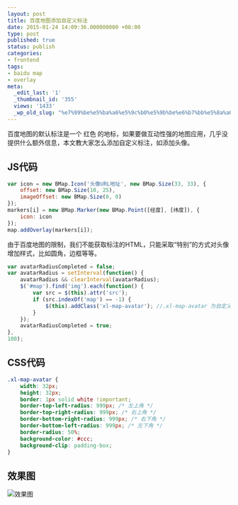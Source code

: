 ```yaml
---
layout: post
title: 百度地图添加自定义标注
date: 2015-01-24 14:09:36.000000000 +08:00
type: post
published: true
status: publish
categories:
- frontend
tags:
- baidu map
- overlay
meta:
  _edit_last: '1'
  _thumbnail_id: '355'
  views: '1433'
  _wp_old_slug: "%e7%99%be%e5%ba%a6%e5%9c%b0%e5%9b%be%e6%b7%bb%e5%8a%a0%e8%87%aa%e5%ae%9a%e4%b9%89%e6%a0%87%e6%b3%a8"
---
```

百度地图的默认标注是一个 红色 的地标，如果要做互动性强的地图应用，几乎没提供什么额外信息，本文教大家怎么添加自定义标注，如添加头像。
## JS代码

```javascript
var icon = new BMap.Icon('头像URL地址', new BMap.Size(33, 33), {
    offset: new BMap.Size(10, 25),
    imageOffset: new BMap.Size(0, 0)
});
markers[i] = new BMap.Marker(new BMap.Point([经度], [纬度]), {
    icon: icon
});
map.addOverlay(markers[i]);
```

由于百度地图的限制，我们不能获取标注的HTML，只能采取“特别”的方式对头像增加样式，比如圆角，边框等等。

```javascript
var avatarRadiusCompleted = false;
var avatarRadius = setInterval(function() {
    avatarRadius && clearInterval(avatarRadius);
    $('#map').find('img').each(function() {
        var src = $(this).attr('src');
        if (src.indexOf('map') == -1) {
            $(this).addClass('xl-map-avatar'); //.xl-map-avatar 为自定义的CSS
        }
    });
    avatarRadiusCompleted = true;
},
100);
```

## CSS代码

```css
.xl-map-avatar {
	width: 32px;
	height: 32px;
	border: 1px solid white !important;
	border-top-left-radius: 999px; /* 左上角 */
	border-top-right-radius: 999px; /* 右上角 */
	border-bottom-right-radius: 999px; /* 右下角 */
	border-bottom-left-radius: 999px; /* 左下角 */
	border-radius: 50%;
	background-color: #ccc;
	background-clip: padding-box;
}
```

## 效果图
![效果图](https://og5r5kasb.qnssl.com/wp-content/uploads/2015/01/QQ%E6%88%AA%E5%9B%BE20150124140833.png)
